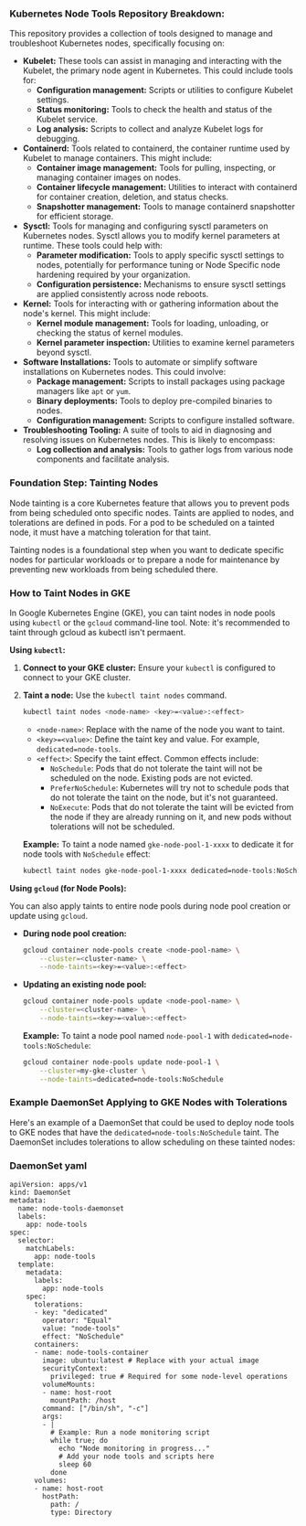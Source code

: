 ### Kubernetes Node Tools Repository Breakdown:

This repository provides a collection of tools designed to manage and troubleshoot Kubernetes nodes, specifically focusing on:

*   **Kubelet:** These tools can assist in managing and interacting with the Kubelet, the primary node agent in Kubernetes. This could include tools for:
    *   **Configuration management:**  Scripts or utilities to configure Kubelet settings.
    *   **Status monitoring:** Tools to check the health and status of the Kubelet service.
    *   **Log analysis:**  Scripts to collect and analyze Kubelet logs for debugging.
*   **Containerd:**  Tools related to containerd, the container runtime used by Kubelet to manage containers. This might include:
    *   **Container image management:** Tools for pulling, inspecting, or managing container images on nodes.
    *   **Container lifecycle management:** Utilities to interact with containerd for container creation, deletion, and status checks.
    *   **Snapshotter management:** Tools to manage containerd snapshotter for efficient storage.
*   **Sysctl:** Tools for managing and configuring sysctl parameters on Kubernetes nodes. Sysctl allows you to modify kernel parameters at runtime. These tools could help with:
    *   **Parameter modification:** Tools to apply specific sysctl settings to nodes, potentially for performance tuning or Node Specific node hardening required by your organization.
    *   **Configuration persistence:** Mechanisms to ensure sysctl settings are applied consistently across node reboots.
*   **Kernel:** Tools for interacting with or gathering information about the node's kernel. This might include:
    *   **Kernel module management:** Tools for loading, unloading, or checking the status of kernel modules.
    *   **Kernel parameter inspection:**  Utilities to examine kernel parameters beyond sysctl.
*   **Software Installations:** Tools to automate or simplify software installations on Kubernetes nodes. This could involve:
    *   **Package management:** Scripts to install packages using package managers like `apt` or `yum`.
    *   **Binary deployments:** Tools to deploy pre-compiled binaries to nodes.
    *   **Configuration management:**  Scripts to configure installed software.
*   **Troubleshooting Tooling:** A suite of tools to aid in diagnosing and resolving issues on Kubernetes nodes. This is likely to encompass:
    *   **Log collection and analysis:**  Tools to gather logs from various node components and facilitate analysis.

### Foundation Step: Tainting Nodes

Node tainting is a core Kubernetes feature that allows you to prevent pods from being scheduled onto specific nodes. Taints are applied to nodes, and tolerations are defined in pods. For a pod to be scheduled on a tainted node, it must have a matching toleration for that taint.

Tainting nodes is a foundational step when you want to dedicate specific nodes for particular workloads or to prepare a node for maintenance by preventing new workloads from being scheduled there.

### How to Taint Nodes in GKE

In Google Kubernetes Engine (GKE), you can taint nodes in node pools using `kubectl` or the `gcloud` command-line tool.
Note: it's recommended to taint through gcloud as kubectl isn't permaent. 

**Using `kubectl`:**

1.  **Connect to your GKE cluster:** Ensure your `kubectl` is configured to connect to your GKE cluster.
2.  **Taint a node:** Use the `kubectl taint nodes` command.

    ```bash
    kubectl taint nodes <node-name> <key>=<value>:<effect>
    ```

    *   `<node-name>`:  Replace with the name of the node you want to taint.
    *   `<key>=<value>`:  Define the taint key and value. For example, `dedicated=node-tools`.
    *   `<effect>`:  Specify the taint effect. Common effects include:
        *   `NoSchedule`:  Pods that do not tolerate the taint will not be scheduled on the node. Existing pods are not evicted.
        *   `PreferNoSchedule`:  Kubernetes will try not to schedule pods that do not tolerate the taint on the node, but it's not guaranteed.
        *   `NoExecute`: Pods that do not tolerate the taint will be evicted from the node if they are already running on it, and new pods without tolerations will not be scheduled.

    **Example:** To taint a node named `gke-node-pool-1-xxxx` to dedicate it for node tools with `NoSchedule` effect:

    ```bash
    kubectl taint nodes gke-node-pool-1-xxxx dedicated=node-tools:NoSchedule
    ```

**Using `gcloud` (for Node Pools):**

You can also apply taints to entire node pools during node pool creation or update using `gcloud`.

*   **During node pool creation:**

    ```bash
    gcloud container node-pools create <node-pool-name> \
        --cluster=<cluster-name> \
        --node-taints=<key>=<value>:<effect>
    ```

*   **Updating an existing node pool:**

    ```bash
    gcloud container node-pools update <node-pool-name> \
        --cluster=<cluster-name> \
        --node-taints=<key>=<value>:<effect>
    ```

    **Example:** To taint a node pool named `node-pool-1` with `dedicated=node-tools:NoSchedule`:

    ```bash
    gcloud container node-pools update node-pool-1 \
        --cluster=my-gke-cluster \
        --node-taints=dedicated=node-tools:NoSchedule
    ```

### Example DaemonSet Applying to GKE Nodes with Tolerations

Here's an example of a DaemonSet that could be used to deploy node tools to GKE nodes that have the `dedicated=node-tools:NoSchedule` taint. The DaemonSet includes tolerations to allow scheduling on these tainted nodes:

### DaemonSet yaml
```
apiVersion: apps/v1
kind: DaemonSet
metadata:
  name: node-tools-daemonset
  labels:
    app: node-tools
spec:
  selector:
    matchLabels:
      app: node-tools
  template:
    metadata:
      labels:
        app: node-tools
    spec:
      tolerations:
      - key: "dedicated"
        operator: "Equal"
        value: "node-tools"
        effect: "NoSchedule"
      containers:
      - name: node-tools-container
        image: ubuntu:latest # Replace with your actual image
        securityContext:
          privileged: true # Required for some node-level operations
        volumeMounts:
        - name: host-root
          mountPath: /host
        command: ["/bin/sh", "-c"]
        args:
        - |
          # Example: Run a node monitoring script
          while true; do
            echo "Node monitoring in progress..."
            # Add your node tools and scripts here
            sleep 60
          done
      volumes:
      - name: host-root
        hostPath:
          path: /
          type: Directory
```

